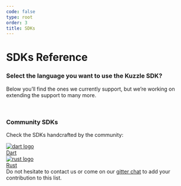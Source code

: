 ```yaml
---
code: false
type: root
order: 3
title: SDKs
---
```


# SDKs Reference

### **Select the language you want to use the Kuzzle SDK?**

Below you’ll find the ones we currently support,
but we’re working on extending the support to many more.

<br>

<SDKIndex />

### **Community SDKs**

Check the SDKs handcrafted by the community:

<div class="Languages">
  <a href="https://github.com/prijindal/kuzzle_dart" class="Languages-item min">
    <img src="/logos/dart.svg" alt="dart logo" class="Languages-item-logo">
    <div class="Languages-item-name">Dart</div>
  </a>
  <a href="https://github.com/alexandrebouthinon/kuzzle-sdk-rust" class="Languages-item min">
    <img src="/logos/rust.svg" alt="rust logo" class="Languages-item-logo">
    <div class="Languages-item-name">Rust</div>
  </a>
</div>
Do not hesitate to contact us or come on our <a href="https://gitter.im/kuzzleio/kuzzle" target="_blank">gitter chat</a> to add your contribution to this list.
